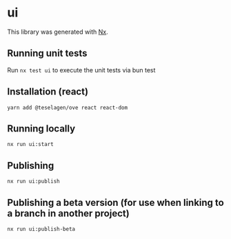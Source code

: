 # ui

This library was generated with [Nx](https://nx.dev).

## Running unit tests

Run `nx test ui` to execute the unit tests via bun test

## Installation (react)

```
yarn add @teselagen/ove react react-dom
```

## Running locally

```
nx run ui:start
```

## Publishing

```
nx run ui:publish
```

## Publishing a beta version (for use when linking to a branch in another project)

```
nx run ui:publish-beta
```
